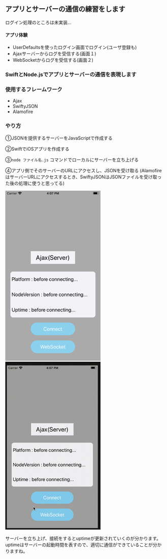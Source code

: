 ## アプリとサーバーの通信の練習をします
ログイン処理のところは未実装…
#### アプリ体験
 - UserDefaultsを使ったログイン画面でログイン(ユーザ登録も)
 - Ajaxサーバーからログを受信する(画面１)
 - WebSocketからログを受信する(画面２)


### SwiftとNode.jsでアプリとサーバーの通信を表現します

### 使用するフレームワーク
 - Ajax
 - SwiftyJSON
 - Alamofire

### やり方
①JSONを提供するサーバーをJavaScriptで作成する

②SwiftでiOSアプリを作成する

③```node ファイル名.js``` コマンドでローカルにサーバーを立ち上げる

④アプリ側でそのサーバーのURLにアクセスし、JSONを受け取る
(AlamofireはサーバーURLにアクセスするとき、SwiftyJSONはJSONファイルを受け取った後の処理に使うと思ってる)

<img src="assets/ajaxOpenning.png" width="300px"> <img src="assets/ajaxMovie.gif" width="300px">

サーバーを立ち上げ、接続をするとuptimeが更新されていくのが分かります。
uptimeはサーバーの起動時間を表すので、適切に通信ができていることが分かりますね。
